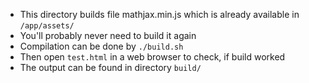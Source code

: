 - This directory builds file mathjax.min.js which is already available in `/app/assets/`
- You'll probably never need to build it again
- Compilation can be done by `./build.sh`
- Then open `test.html` in a web browser to check, if build worked
- The output can be found in directory `build/`

